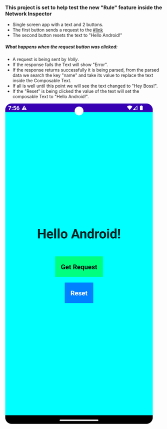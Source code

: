 ### This project is set to help test the new "Rule" feature  inside the Network Inspector


- Single screen app with a text and 2 buttons.
- The first button sends a request to the [#link](https://demo2803075.mockable.io/flamingo_test "#link")
- The second button resets the text to "Hello Android!"

##### What happens when the request button was clicked:
- A request is being sent by *Volly*.
- If the response fails the Text will show "Error".
- If the response returns successfully it is being parsed, from the parsed data we search the key "name" and take its value to replace the text inside the Composable Text.
- If all is well until this point we will see the text changed to "Hey Boss!".
- If the "Reset" is being clicked the value of the text will set the composable Text to "Hello Android!".


![Preview](https://github.com/idandamri/android_flamingo_test_app/blob/main/flamingo_test_app.png?raw=true "Preview")
